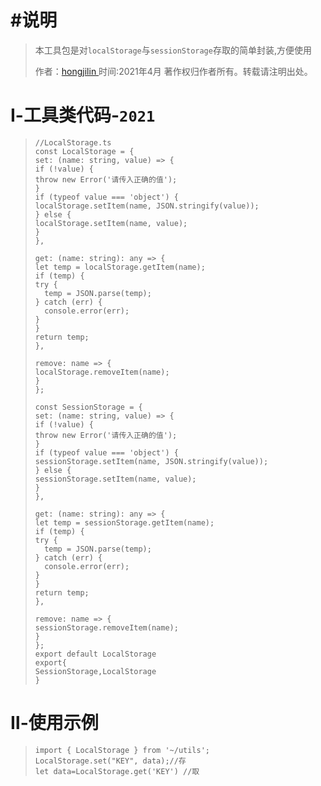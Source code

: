 # #说明

>本工具包是对`localStorage`与`sessionStorage`存取的简单封装,方便使用
>
>作者：[hongjilin ](https://gitee.com/hongjilin)  时间:2021年4月
>著作权归作者所有。转载请注明出处。

# Ⅰ-工具类代码-`2021`

>```tsx
>//LocalStorage.ts
>const LocalStorage = {
>set: (name: string, value) => {
>if (!value) {
> throw new Error('请传入正确的值');
>}
>if (typeof value === 'object') {
> localStorage.setItem(name, JSON.stringify(value));
>} else {
> localStorage.setItem(name, value);
>}
>},
>
>get: (name: string): any => {
>let temp = localStorage.getItem(name);
>if (temp) {
> try {
>   temp = JSON.parse(temp);
> } catch (err) {
>   console.error(err);
> }
>}
>return temp;
>},
>
>remove: name => {
>localStorage.removeItem(name);
>}
>};
>
> const SessionStorage = {
>set: (name: string, value) => {
>if (!value) {
> throw new Error('请传入正确的值');
>}
>if (typeof value === 'object') {
> sessionStorage.setItem(name, JSON.stringify(value));
>} else {
> sessionStorage.setItem(name, value);
>}
>},
>
>get: (name: string): any => {
>let temp = sessionStorage.getItem(name);
>if (temp) {
> try {
>   temp = JSON.parse(temp);
> } catch (err) {
>   console.error(err);
> }
>}
>return temp;
>},
>
>remove: name => {
>sessionStorage.removeItem(name);
>}
>};
>export default LocalStorage
>export{
>SessionStorage,LocalStorage
>}
>```

# Ⅱ-使用示例

>```tsx
>import { LocalStorage } from '~/utils';
> LocalStorage.set("KEY", data);//存
>let data=LocalStorage.get('KEY') //取
>```